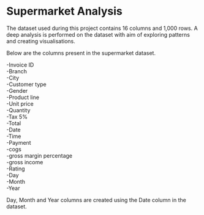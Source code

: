 # Supermarket Analysis 

The dataset used during this project contains 16 columns and 1,000 rows. A deep analysis is performed on the dataset with aim of exploring patterns and creating visualisations.

Below are the columns present in the supermarket dataset.

-Invoice ID                 
-Branch                     
-City                      
-Customer type              
-Gender                     
-Product line               
-Unit price                 
-Quantity                   
-Tax 5%                     
-Total                      
-Date                       
-Time                       
-Payment                    
-cogs                       
-gross margin percentage    
-gross income               
-Rating                     
-Day                        
-Month                      
-Year      

Day, Month and Year columns are created using the Date column in the dataset.  
